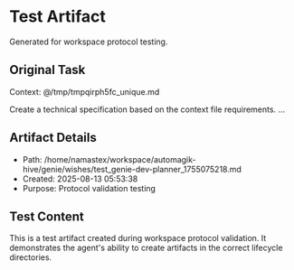 # Test Artifact

Generated for workspace protocol testing.

## Original Task

Context: @/tmp/tmpqirph5fc_unique.md

Create a technical specification based on the context file requirements.
...

## Artifact Details
- Path: /home/namastex/workspace/automagik-hive/genie/wishes/test_genie-dev-planner_1755075218.md
- Created: 2025-08-13 05:53:38
- Purpose: Protocol validation testing

## Test Content
This is a test artifact created during workspace protocol validation.
It demonstrates the agent's ability to create artifacts in the correct
lifecycle directories.
